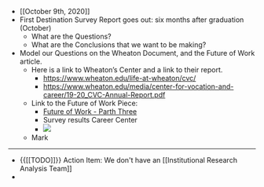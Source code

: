 - [[October 9th, 2020]]
- First Destination Survey Report goes out: six months after graduation (October)
    - What are the Questions?
    - What are the Conclusions that we want to be making?
- Model our Questions on the Wheaton Document, and the Future of Work  article.
    - Here is a link to Wheaton’s Center and a link to their report.
        - https://www.wheaton.edu/life-at-wheaton/cvc/
        - https://www.wheaton.edu/media/center-for-vocation-and-career/19-20_CVC-Annual-Report.pdf
    - Link to the Future of Work Piece:
        - [Future of Work - Parth Three](https://www.dropbox.com/s/eom74bccowf3a2i/future-of-work-part-3.pdf?dl=0)
        - Survey results Career Center
        - ![](https://firebasestorage.googleapis.com/v0/b/firescript-577a2.appspot.com/o/imgs%2Fapp%2Fchurchdogmatics%2FTKekctv3hY.png?alt=media&token=1048a844-b28d-49dd-9662-bdba1a5abaef)
    - Mark
- -------
- {{[[TODO]]}} Action Item: We don't have an [[Institutional Research Analysis Team]] 
- 
